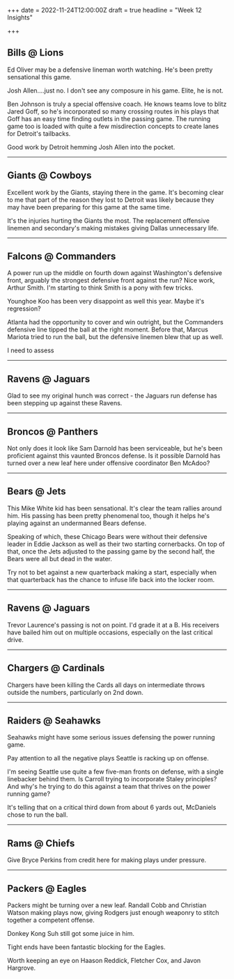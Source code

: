+++
date = 2022-11-24T12:00:00Z
draft = true
headline = "Week 12 Insights"

+++
## Bills @ Lions

Ed Oliver may be a defensive lineman worth watching. He's been pretty sensational this game.

Josh Allen....just no. I don't see any composure in his game. Elite, he is not.

Ben Johnson is truly a special offensive coach. He knows teams love to blitz Jared Goff, so he's incorporated so many crossing routes in his plays that Goff has an easy time finding outlets in the passing game. The running game too is loaded with quite a few misdirection concepts to create lanes for Detroit's tailbacks.

Good work by Detroit hemming Josh Allen into the pocket.

***

## Giants @ Cowboys

Excellent work by the Giants, staying there in the game. It's becoming clear to me that part of the reason they lost to Detroit was likely because they may have been preparing for this game at the same time.

It's the injuries hurting the Giants the most. The replacement offensive linemen and secondary's making mistakes giving Dallas unnecessary life.

***

## Falcons @ Commanders

A power run up the middle on fourth down against Washington's defensive front, arguably the strongest defensive front against the run? Nice work, Arthur Smith. I'm starting to think Smith is a pony with few tricks.

Younghoe Koo has been very disappoint as well this year. Maybe it's regression?

Atlanta had the opportunity to cover and win outright, but the Commanders defensive line tipped the ball at the right moment. Before that, Marcus Mariota tried to run the ball, but the defensive linemen blew that up as well.

I need to assess 

***

## Ravens @ Jaguars

Glad to see my original hunch was correct - the Jaguars run defense has been stepping up against these Ravens.

***

## Broncos @ Panthers

Not only does it look like Sam Darnold has been serviceable, but he's been proficient against this vaunted Broncos defense. Is it possible Darnold has turned over a new leaf here under offensive coordinator Ben McAdoo?

***

## Bears @ Jets

This Mike White kid has been sensational. It's clear the team rallies around him. His passing has been pretty phenomenal too, though it helps he's playing against an undermanned Bears defense.

Speaking of which, these Chicago Bears were without their defensive leader in Eddie Jackson as well as their two starting cornerbacks. On top of that, once the Jets adjusted to the passing game by the second half, the Bears were all but dead in the water.

Try not to bet against a new quarterback making a start, especially when that quarterback has the chance to infuse life back into the locker room.

***

## Ravens @ Jaguars

Trevor Laurence's passing is not on point. I'd grade it at a B. His receivers have bailed him out on multiple occasions, especially on the last critical drive.

***

## Chargers @ Cardinals

Chargers have been killing the Cards all days on intermediate throws outside the numbers, particularly on 2nd down.

***

## Raiders @ Seahawks

Seahawks might have some serious issues defensing the power running game.

Pay attention to all the negative plays Seattle is racking up on offense.

I'm seeing Seattle use quite a few five-man fronts on defense, with a single linebacker behind them. Is Carroll trying to incorporate Staley principles? And why's he trying to do this against a team that thrives on the power running game?

It's telling that on a critical third down from about 6 yards out, McDaniels chose to run the ball. 

***

## Rams @ Chiefs

Give Bryce Perkins from credit here for making plays under pressure.

***

## Packers @ Eagles

Packers might be turning over a new leaf. Randall Cobb and Christian Watson making plays now, giving Rodgers just enough weaponry to stitch together a competent offense.

Donkey Kong Suh still got some juice in him.

Tight ends have been fantastic blocking for the Eagles.

Worth keeping an eye on Haason Reddick, Fletcher Cox, and Javon Hargrove.